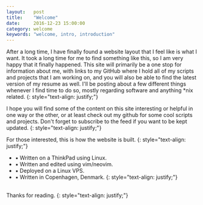 ```yaml
---
layout:   post
title:    "Welcome"
date:     2016-12-23 15:00:00
category: welcome
keywords: "welcome, intro, introduction"
---
```


After a long time, I have finally found a website layout that I feel like is what I want. It took a long time for me to find
something like this, so I am very happy that it finally happened. This site will primarily be a one stop for information about me,
with links to my GitHub where I hold all of my scripts and projects that I am working on, and you will also be able to find
the latest version of my resume as well. I'll be posting about a few different things whenever I find time to do so, 
mostly regarding software and anything \*nix related.
{: style="text-align: justify;"}

I hope you will find some of the content on this site interesting or helpful in one way or the other, or at least check out my github
for some cool scripts and projects. Don't forget to subscribe to the feed if you want to be kept updated.
{: style="text-align: justify;"}

For those interested, this is how the website is built.
{: style="text-align: justify;"}

- ▪ Written on a ThinkPad using Linux.
- ▪ Written and edited using vim/neovim.
- ▪ Deployed on a Linux VPS.
- ▪ Written in Copenhagen, Denmark.
{: style="text-align: justify;"}
<br/>
Thanks for reading.
{: style="text-align: justify;"}
